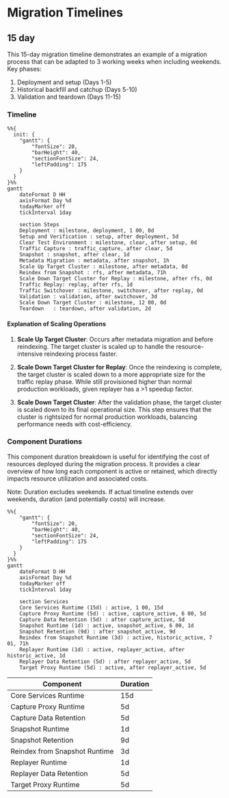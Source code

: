 # Migration Timelines

## 15 day

This 15-day migration timeline demonstrates an example of a migration process that can be adapted to 3 working weeks when including weekends. Key phases:

1. Deployment and setup (Days 1-5)
1. Historical backfill and catchup (Days 5-10)
1. Validation and teardown (Days 11-15)

### Timeline

```mermaid
%%{
  init: {
    "gantt": {
        "fontSize": 20,
        "barHeight": 40,
        "sectionFontSize": 24,
        "leftPadding": 175
    }
  }
}%%
gantt
    dateFormat D HH
    axisFormat Day %d
    todayMarker off
    tickInterval 1day

    section Steps
    Deployment : milestone, deployment, 1 00, 0d
    Setup and Verification : setup, after deployment, 5d
    Clear Test Environment : milestone, clear, after setup, 0d
    Traffic Capture : traffic_capture, after clear, 5d
    Snapshot : snapshot, after clear, 1d
    Metadata Migration : metadata, after snapshot, 1h
    Scale Up Target Cluster : milestone, after metadata, 0d
    Reindex from Snapshot : rfs, after metadata, 71h
    Scale Down Target Cluster for Replay : milestone, after rfs, 0d
    Traffic Replay: replay, after rfs, 1d
    Traffic Switchover : milestone, switchover, after replay, 0d
    Validation : validation, after switchover, 3d
    Scale Down Target Cluster : milestone, 12 00, 0d
    Teardown   : teardown, after validation, 2d
```

#### Explanation of Scaling Operations

1. **Scale Up Target Cluster**: Occurs after metadata migration and before reindexing. The target cluster is scaled up to handle the resource-intensive reindexing process faster.


2. **Scale Down Target Cluster for Replay**: Once the reindexing is complete, the target cluster is scaled down to a more appropriate size for the traffic replay phase. While still provisioned higher than normal production workloads, given replayer has a >1 speedup factor.

3. **Scale Down Target Cluster**: After the validation phase, the target cluster is scaled down to its final operational size. This step ensures that the cluster is rightsized for normal production workloads, balancing performance needs with cost-efficiency.

### Component Durations

This component duration breakdown is useful for identifying the cost of resources deployed during the migration process. It provides a clear overview of how long each component is active or retained, which directly impacts resource utilization and associated costs.

Note: Duration excludes weekends. If actual timeline extends over weekends, duration (and potentially costs) will increase.

```mermaid
%%{
    "gantt": {
        "fontSize": 20,
        "barHeight": 40,
        "sectionFontSize": 24,
        "leftPadding": 175
    }
  }
}%%
gantt
    dateFormat D HH
    axisFormat Day %d
    todayMarker off
    tickInterval 1day

    section Services
    Core Services Runtime (15d) : active, 1 00, 15d
    Capture Proxy Runtime (5d) : active, capture_active, 6 00, 5d
    Capture Data Retention (5d) : after capture_active, 5d
    Snapshot Runtime (1d) : active, snapshot_active, 6 00, 1d
    Snapshot Retention (9d) : after snapshot_active, 9d
    Reindex from Snapshot Runtime (3d) : active, historic_active, 7 01, 71h
    Replayer Runtime (1d) : active, replayer_active, after historic_active, 1d
    Replayer Data Retention (5d) : after replayer_active, 5d
    Target Proxy Runtime (5d) : active, after replayer_active, 5d
```

| Component                         | Duration |
|-----------------------------------|----------|
| Core Services Runtime             | 15d      |
| Capture Proxy Runtime             | 5d       |
| Capture Data Retention            | 5d       |
| Snapshot Runtime                  | 1d       |
| Snapshot Retention                | 9d       |
| Reindex from Snapshot Runtime     | 3d       |
| Replayer Runtime                  | 1d       |
| Replayer Data Retention           | 5d       |
| Target Proxy Runtime              | 5d       |
